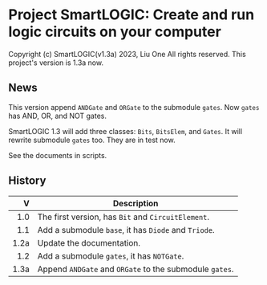 # Project SmartLOGIC: Create and run logic circuits on your computer
Copyright (c) SmartLOGIC(v1.3a) 2023, Liu One  All rights reserved.
This project's version is 1.3a now.

## News
This version append `ANDGate` and `ORGate` to the submodule `gates`. Now `gates` has AND, OR, and NOT gates.

SmartLOGIC 1.3 will add three classes: `Bits`, `BitsElem`, and `Gates`. It will rewrite submodule `gates` too. They are in test now.

See the documents in scripts.

## History
| V    | Description                                             |
|-----:|---------------------------------------------------------|
| 1.0  | The first version, has `Bit` and `CircuitElement`.      |
| 1.1  | Add a submodule `base`, it has `Diode` and `Triode`.    |
| 1.2a | Update the documentation.                               |
| 1.2  | Add a submodule `gates`, it has `NOTGate`.              |
| 1.3a | Append `ANDGate` and `ORGate` to the submodule `gates`. |
